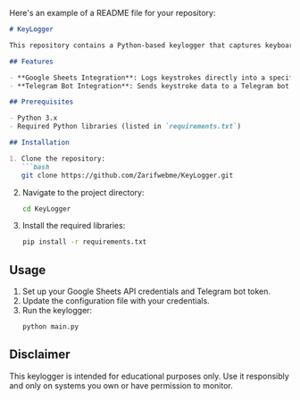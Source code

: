 Here's an example of a README file for your repository:

```markdown
# KeyLogger

This repository contains a Python-based keylogger that captures keyboard input and sends the data to two destinations: Google Sheets and a Telegram bot.

## Features

- **Google Sheets Integration**: Logs keystrokes directly into a specified Google Sheets document.
- **Telegram Bot Integration**: Sends keystroke data to a Telegram bot for real-time monitoring.

## Prerequisites

- Python 3.x
- Required Python libraries (listed in `requirements.txt`)

## Installation

1. Clone the repository:
   ```bash
   git clone https://github.com/Zarifwebme/KeyLogger.git
   ```
2. Navigate to the project directory:
   ```bash
   cd KeyLogger
   ```
3. Install the required libraries:
   ```bash
   pip install -r requirements.txt
   ```

## Usage

1. Set up your Google Sheets API credentials and Telegram bot token.
2. Update the configuration file with your credentials.
3. Run the keylogger:
   ```bash
   python main.py
   ```

## Disclaimer

This keylogger is intended for educational purposes only. Use it responsibly and only on systems you own or have permission to monitor.
